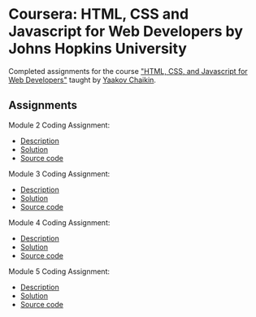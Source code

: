 # Coursera: HTML, CSS and Javascript for Web Developers by Johns Hopkins University

Completed assignments for the course ["HTML, CSS, and Javascript for Web Developers"](https://www.coursera.org/learn/html-css-javascript-for-web-developers) taught by [Yaakov Chaikin](https://www.coursera.org/instructor/yaakov-chaikin).

## Assignments
Module 2 Coding Assignment:
- [Description](https://github.com/jhu-ep-coursera/fullstack-course4/blob/master/assignments/assignment2/Assignment-2.md)
- [Solution](https://johnnyzimmer.github.io/html-css-js-coursera/module-2-solution)
- [Source code](https://github.com/johnnyzimmer/html-css-js-coursera/tree/gh-pages/module-2-solution)

Module 3 Coding Assignment:
- [Description](https://github.com/jhu-ep-coursera/fullstack-course4/blob/master/assignments/assignment3/Assignment-3.md)
- [Solution](https://johnnyzimmer.github.io/html-css-js-coursera/module-3-solution)
- [Source code](https://github.com/johnnyzimmer/html-css-js-coursera/tree/gh-pages/module-3-solution)

Module 4 Coding Assignment:
- [Description](https://github.com/jhu-ep-coursera/fullstack-course4/blob/master/assignments/assignment4/Assignment-4.md)
- [Solution](https://johnnyzimmer.github.io/html-css-js-coursera/module-4-solution)
- [Source code](https://github.com/johnnyzimmer/html-css-js-coursera/tree/gh-pages/module-4-solution)

Module 5 Coding Assignment:
- [Description](https://github.com/jhu-ep-coursera/fullstack-course4/blob/master/assignments/assignment5/Assignment-5.md)
- [Solution](https://johnnyzimmer.github.io/html-css-js-coursera/module-5-solution)
- [Source code](https://github.com/johnnyzimmer/html-css-js-coursera/tree/gh-pages/module-5-solution)
